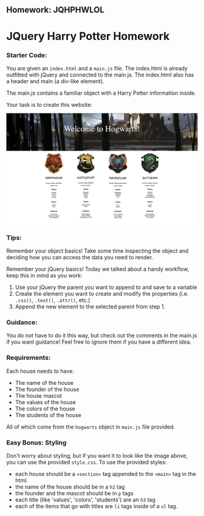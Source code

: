## Homework: JQHPHWLOL

# JQuery Harry Potter Homework

### Starter Code:

You are given an `index.html` and a `main.js` file.  The index.html is already outfitted with jQuery and connected to the main.js.  The index.html also has a header and main (a div-like element).

The main.js contains a familiar object with a Harry Potter information inside.

Your task is to create this website:

![](./img/spec.png)

### Tips:

Remember your object basics!  Take some time inspecting the object and deciding how you can access the data you need to render.

Remember your jQuery basics! Today we talked about a handy workflow, keep this in mind as you work:

1.  Use your jQuery the parent you want to append to and save to a variable
2.  Create the element you want to create and modify the properties (i.e. `.css()`, `.text()`, `.attr()`, etc.)
3.  Append the new element to the selected parent from step 1.

### Guidance:
You do not have to do it this way, but check out the comments in the main.js if you want guidance!  Feel free to ignore them if you have a different idea.

### Requirements:
Each house needs to have:
* The name of the house
* The founder of the house
* The house mascot
* The values of the house
* The colors of the house
* The students of the house

All of which come from the `hogwarts` object in `main.js` file provided.

### Easy Bonus: Styling

Don't worry about styling, but if you want it to look like the image above, you can use the provided `style.css`.  To use the provided styles:

* each house should be a `<section>` tag appended to the `<main>` tag in the html.
* the name of the house should be in a `h2` tag
* the founder and the mascot should be in `p` tags
* each title (like 'values', 'colors', 'students') are an `h3` tag
* each of the items that go with titles are `li` tags inside of a `ul` tag.